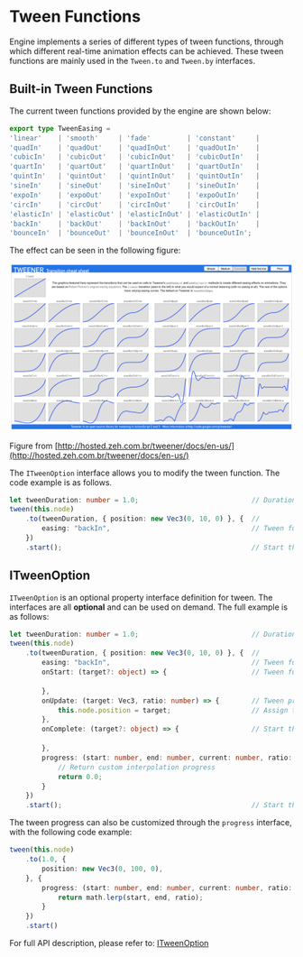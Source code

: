 # Tween Functions

Engine implements a series of different types of tween functions, through which different real-time animation effects can be achieved. These tween functions are mainly used in the `Tween.to` and `Tween.by` interfaces.

## Built-in Tween Functions

The current tween functions provided by the engine are shown below:

```ts
export type TweenEasing =
'linear'    | 'smooth'     | 'fade'         | 'constant'     |
'quadIn'    | 'quadOut'    | 'quadInOut'    | 'quadOutIn'    |
'cubicIn'   | 'cubicOut'   | 'cubicInOut'   | 'cubicOutIn'   |
'quartIn'   | 'quartOut'   | 'quartInOut'   | 'quartOutIn'   | 
'quintIn'   | 'quintOut'   | 'quintInOut'   | 'quintOutIn'   |
'sineIn'    | 'sineOut'    | 'sineInOut'    | 'sineOutIn'    |
'expoIn'    | 'expoOut'    | 'expoInOut'    | 'expoOutIn'    |
'circIn'    | 'circOut'    | 'circInOut'    | 'circOutIn'    |
'elasticIn' | 'elasticOut' | 'elasticInOut' | 'elasticOutIn' |
'backIn'    | 'backOut'    | 'backInOut'    | 'backOutIn'    |
'bounceIn'  | 'bounceOut'  | 'bounceInOut'  | 'bounceOutIn';
```

The effect can be seen in the following figure:

![tweener](img/tweener.png)

Figure from [http://hosted.zeh.com.br/tweener/docs/en-us/](http://hosted.zeh.com.br/tweener/docs/en-us/)

The `ITweenOption` interface allows you to modify the tween function. The code example is as follows.

```ts
let tweenDuration: number = 1.0;                            // Duration of the tween
tween(this.node)
    .to(tweenDuration, { position: new Vec3(0, 10, 0) }, {  // 
        easing: "backIn",                                   // Tween function
    })
    .start();                                               // Start the tween
```

## ITweenOption

`ITweenOption` is an optional property interface definition for tween. The interfaces are all **optional** and can be used on demand. The full example is as follows:

```ts
let tweenDuration: number = 1.0;                            // Duration of the tween
tween(this.node)
    .to(tweenDuration, { position: new Vec3(0, 10, 0) }, {  // 
        easing: "backIn",                                   // Tween function
        onStart: (target?: object) => {                     // Tween function

        },
        onUpdate: (target: Vec3, ratio: number) => {        // Tween process
            this.node.position = target;                    // Assign the position of the node to the result calculated by the tween system
        },
        onComplete: (target?: object) => {                  // Start the tween

        },
        progress: (start: number, end: number, current: number, ratio: number): number => {
            // Return custom interpolation progress
            return 0.0;
        }
    })
    .start();                                               // Start the tween
```

The tween progress can also be customized through the `progress` interface, with the following code example:

```ts
tween(this.node)
    .to(1.0, {
        position: new Vec3(0, 100, 0),
    }, {
        progress: (start: number, end: number, current: number, ratio: number): number => {
            return math.lerp(start, end, ratio);
        }
    })
    .start()
```

For full API description, please refer to: [ITweenOption](__APIDOC__/en/interface/ITweenOption)
